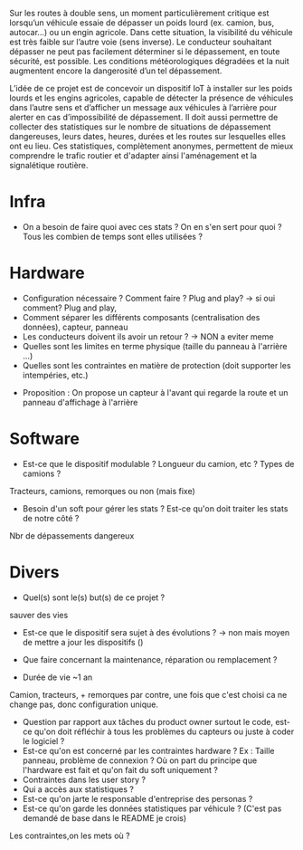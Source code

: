 Sur les routes à double sens, un moment particulièrement critique est lorsqu’un véhicule essaie de dépasser un poids lourd (ex. camion, bus, autocar...) ou un engin agricole. Dans cette situation, la visibilité du véhicule est très faible sur l’autre voie (sens inverse). Le conducteur souhaitant dépasser ne peut pas facilement déterminer si le dépassement, en toute sécurité, est possible. Les conditions météorologiques dégradées et la nuit augmentent encore la dangerosité d’un tel dépassement.

L’idée de ce projet est de concevoir un dispositif IoT à installer sur les poids lourds et les engins agricoles, capable de détecter la présence de véhicules dans l’autre sens et d’afficher un message aux véhicules à l’arrière pour alerter en cas d’impossibilité de dépassement. Il doit aussi permettre de collecter des statistiques sur le nombre de situations de dépassement dangereuses, leurs dates, heures, durées et les routes sur lesquelles elles ont eu lieu. Ces statistiques, complètement anonymes, permettent de mieux comprendre le trafic routier et d'adapter ainsi l'aménagement et la signalétique routière.

Infra
=====
- On a besoin de faire quoi avec ces stats ? On en s'en sert pour quoi ? Tous les combien de temps sont elles utilisées ?

Hardware
============
- Configuration nécessaire ? Comment faire ? Plug and play? -> si oui comment?
  Plug and play, 
- Comment séparer les différents composants (centralisation des données), capteur, panneau
- Les conducteurs doivent ils avoir un retour ? -> NON a eviter meme
- Quelles sont les limites en terme physique (taille du panneau à l'arrière ...)
- Quelles sont les contraintes en matière de protection (doit supporter les intempéries, etc.)

+ Proposition : On propose un capteur à l'avant qui regarde la route et un panneau d'affichage à l'arrière

Software
========
- Est-ce que le dispositif modulable ? Longueur du camion, etc ? Types de camions ?

Tracteurs, camions, remorques ou non (mais fixe)

- Besoin d'un soft pour gérer les stats ? Est-ce qu'on doit traiter les stats de notre côté ?

Nbr de dépassements dangereux

Divers
======

- Quel(s) sont le(s) but(s) de ce projet ?

sauver des vies

- Est-ce que le dispositif sera sujet à des évolutions ?
-> non mais moyen de mettre a jour les dispositifs ()
  
- Que faire concernant la maintenance, réparation ou remplacement ?

- Durée de vie ~1 an

Camion, tracteurs, + remorques 
par contre, une fois que c'est choisi ca ne change pas, donc configuration unique.



- Question par rapport aux tâches du product owner surtout le code, est-ce qu'on doit réfléchir à tous les problèmes du capteurs ou juste à coder le logiciel ?
- Est-ce qu'on est concerné par les contraintes hardware ? Ex : Taille panneau, problème de connexion ? Où on part du principe que l'hardware est fait et qu'on fait du soft uniquement ?
- Contraintes dans les user story ?
- Qui a accès aux statistiques ?
- Est-ce qu'on jarte le responsable d'entreprise des personas ?
- Est-ce qu'on garde les données statistiques par véhicule ? (C'est pas demandé de base dans le README je crois)


Les contraintes,on les mets où ?
